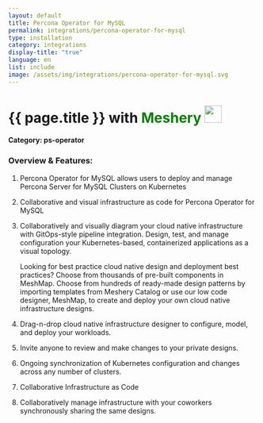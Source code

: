 ```yaml
---
layout: default
title: Percona Operator for MySQL
permalink: integrations/percona-operator-for-mysql
type: installation
category: integrations
display-title: "true"
language: en
list: include
image: /assets/img/integrations/percona-operator-for-mysql.svg
---
```


<h1>{{ page.title }} with <span style="font-weight: bold; color: green;">Meshery</span> <img src="{{ page.image }}" style="width: 35px; height: 35px;" /></h1>


#### Category: ps-operator

### Overview & Features:
1. Percona Operator for MySQL allows users to deploy and manage Percona Server for MySQL Clusters on Kubernetes

2. Collaborative and visual infrastructure as code for Percona Operator for MySQL

4. 
    Collaboratively and visually diagram your cloud native infrastructure with GitOps-style pipeline integration. Design, test, and manage configuration your Kubernetes-based, containerized applications as a visual topology.



    Looking for best practice cloud native design and deployment best practices? Choose from thousands of pre-built components in MeshMap. Choose from hundreds of ready-made design patterns by importing templates from Meshery Catalog or use our low code designer, MeshMap, to create and deploy your own cloud native infrastructure designs.



5. Drag-n-drop cloud native infrastructure designer to configure, model, and deploy your workloads.

6. Invite anyone to review and make changes to your private designs.

7. Ongoing synchronization of Kubernetes configuration and changes across any number of clusters.

8. Collaborative Infrastructure as Code

9. Collaboratively manage infrastructure with your coworkers synchronously sharing the same designs.


